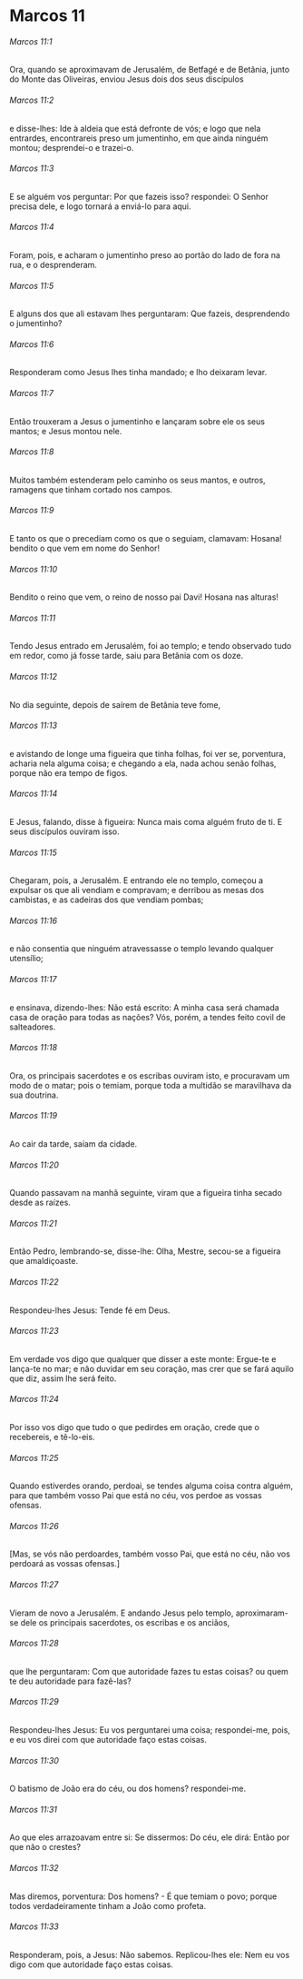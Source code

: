 # Marcos 11

###### Marcos 11:1

Ora, quando se aproximavam de Jerusalém, de Betfagé e de Betânia, junto do Monte das Oliveiras, enviou Jesus dois dos seus discípulos

###### Marcos 11:2

e disse-lhes: Ide à aldeia que está defronte de vós; e logo que nela entrardes, encontrareis preso um jumentinho, em que ainda ninguém montou; desprendei-o e trazei-o.

###### Marcos 11:3

E se alguém vos perguntar: Por que fazeis isso? respondei: O Senhor precisa dele, e logo tornará a enviá-lo para aqui.

###### Marcos 11:4

Foram, pois, e acharam o jumentinho preso ao portão do lado de fora na rua, e o desprenderam.

###### Marcos 11:5

E alguns dos que ali estavam lhes perguntaram: Que fazeis, desprendendo o jumentinho?

###### Marcos 11:6

Responderam como Jesus lhes tinha mandado; e lho deixaram levar.

###### Marcos 11:7

Então trouxeram a Jesus o jumentinho e lançaram sobre ele os seus mantos; e Jesus montou nele.

###### Marcos 11:8

Muitos também estenderam pelo caminho os seus mantos, e outros, ramagens que tinham cortado nos campos.

###### Marcos 11:9

E tanto os que o precediam como os que o seguiam, clamavam: Hosana! bendito o que vem em nome do Senhor!

###### Marcos 11:10

Bendito o reino que vem, o reino de nosso pai Davi! Hosana nas alturas!

###### Marcos 11:11

Tendo Jesus entrado em Jerusalém, foi ao templo; e tendo observado tudo em redor, como já fosse tarde, saiu para Betânia com os doze.

###### Marcos 11:12

No dia seguinte, depois de saírem de Betânia teve fome,

###### Marcos 11:13

e avistando de longe uma figueira que tinha folhas, foi ver se, porventura, acharia nela alguma coisa; e chegando a ela, nada achou senão folhas, porque não era tempo de figos.

###### Marcos 11:14

E Jesus, falando, disse à figueira: Nunca mais coma alguém fruto de ti. E seus discípulos ouviram isso.

###### Marcos 11:15

Chegaram, pois, a Jerusalém. E entrando ele no templo, começou a expulsar os que ali vendiam e compravam; e derribou as mesas dos cambistas, e as cadeiras dos que vendiam pombas;

###### Marcos 11:16

e não consentia que ninguém atravessasse o templo levando qualquer utensílio;

###### Marcos 11:17

e ensinava, dizendo-lhes: Não está escrito: A minha casa será chamada casa de oração para todas as nações? Vós, porém, a tendes feito covil de salteadores.

###### Marcos 11:18

Ora, os principais sacerdotes e os escribas ouviram isto, e procuravam um modo de o matar; pois o temiam, porque toda a multidão se maravilhava da sua doutrina.

###### Marcos 11:19

Ao cair da tarde, saíam da cidade.

###### Marcos 11:20

Quando passavam na manhã seguinte, viram que a figueira tinha secado desde as raízes.

###### Marcos 11:21

Então Pedro, lembrando-se, disse-lhe: Olha, Mestre, secou-se a figueira que amaldiçoaste.

###### Marcos 11:22

Respondeu-lhes Jesus: Tende fé em Deus.

###### Marcos 11:23

Em verdade vos digo que qualquer que disser a este monte: Ergue-te e lança-te no mar; e não duvidar em seu coração, mas crer que se fará aquilo que diz, assim lhe será feito.

###### Marcos 11:24

Por isso vos digo que tudo o que pedirdes em oração, crede que o recebereis, e tê-lo-eis.

###### Marcos 11:25

Quando estiverdes orando, perdoai, se tendes alguma coisa contra alguém, para que também vosso Pai que está no céu, vos perdoe as vossas ofensas.

###### Marcos 11:26

[Mas, se vós não perdoardes, também vosso Pai, que está no céu, não vos perdoará as vossas ofensas.]

###### Marcos 11:27

Vieram de novo a Jerusalém. E andando Jesus pelo templo, aproximaram-se dele os principais sacerdotes, os escribas e os anciãos,

###### Marcos 11:28

que lhe perguntaram: Com que autoridade fazes tu estas coisas? ou quem te deu autoridade para fazê-las?

###### Marcos 11:29

Respondeu-lhes Jesus: Eu vos perguntarei uma coisa; respondei-me, pois, e eu vos direi com que autoridade faço estas coisas.

###### Marcos 11:30

O batismo de João era do céu, ou dos homens? respondei-me.

###### Marcos 11:31

Ao que eles arrazoavam entre si: Se dissermos: Do céu, ele dirá: Então por que não o crestes?

###### Marcos 11:32

Mas diremos, porventura: Dos homens? - É que temiam o povo; porque todos verdadeiramente tinham a João como profeta.

###### Marcos 11:33

Responderam, pois, a Jesus: Não sabemos. Replicou-lhes ele: Nem eu vos digo com que autoridade faço estas coisas.

